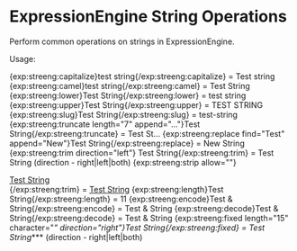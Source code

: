 ExpressionEngine String Operations
====

Perform common operations on strings in ExpressionEngine.

Usage:

{exp:streeng:capitalize}test string{/exp:streeng:capitalize} = Test string
{exp:streeng:camel}test string{/exp:streeng:camel} = Test String
{exp:streeng:lower}Test String{/exp:streeng:lower} = test string
{exp:streeng:upper}Test String{/exp:streeng:upper} = TEST STRING
{exp:streeng:slug}Test String{/exp:streeng:slug} = test-string
{exp:streeng:truncate length="7" append="..."}Test String{/exp:streeng:truncate} = Test St...
{exp:streeng:replace find="Test" append="New"}Test String{/exp:streeng:replace} = New String
{exp:streeng:trim direction="left"}  Test String{/exp:streeng:trim} = Test String (direction - right|left|both)
{exp:streeng:strip allow="<span><a>"}  <div><span><a href="#">Test String</a></span></div>{/exp:streeng:trim} = <span><a href="#">Test String</a></span>
{exp:streeng:length}Test String{/exp:streeng:length} = 11
{exp:streeng:encode}Test & String{/exp:streeng:encode} = Test &amp; String
{exp:streeng:decode}Test &amp; String{/exp:streeng:decode} = Test & String
{exp:streeng:fixed length="15" character="*" direction="right"}Test String{/exp:streeng:fixed} = Test String**** (direction - right|left|both)
